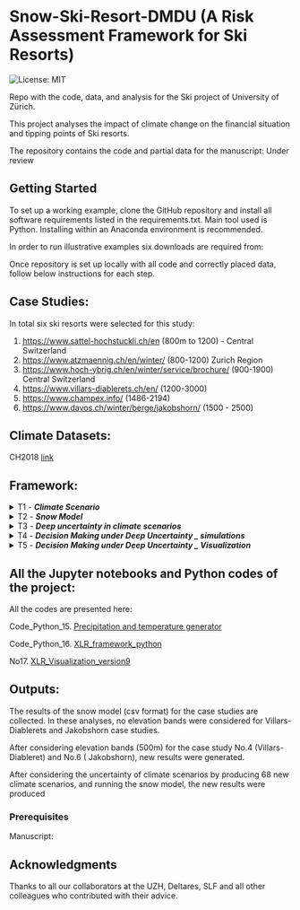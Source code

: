 # Snow-Ski-Resort-DMDU (A Risk Assessment Framework for Ski Resorts)
![License: MIT](https://img.shields.io/badge/License-MIT-yellow.svg)

Repo with the code, data, and analysis for the Ski project of University of Zürich.

This project analyses the impact of climate change on the financial situation and tipping points of Ski resorts.

The repository contains the code and partial data for the manuscript:
Under review

## Getting Started
To set up a working example, clone the GitHub repository and install all software requirements listed in the requirements.txt. Main tool used is Python. Installing within an Anaconda environment is recommended.

In order to run illustrative examples six downloads are required from:

Once repository is set up locally with all code and correctly placed data, follow below instructions for each step.

## Case Studies:
In total six ski resorts were selected for this study:

1. https://www.sattel-hochstuckli.ch/en  (800m to 1200) - Central Switzerland
2. https://www.atzmaennig.ch/en/winter/  (800-1200) Zurich Region
3. https://www.hoch-ybrig.ch/en/winter/service/brochure/  (900-1900) Central Switzerland
4. https://www.villars-diablerets.ch/en/ (1200-3000)
5. https://www.champex.info/ (1486-2194)
6. https://www.davos.ch/winter/berge/jakobshorn/ (1500 - 2500)


## Climate Datasets:
CH2018 [link](https://www.nccs.admin.ch/nccs/en/home/the-nccs/priority-themes/ch2018-climate-scenarios.html)


## Framework:
<details>
<summary>T1 - <i><b>Climate Scenario</b></i></summary>

### Topics
`CH2018`

In this task, the data of located climate grids inside each Ski resorts are extracted from CH2018 datasets.

###  Literature
CH2018 "Switzerland CH2018 climate scenarios" [here](https://www.nccs.admin.ch/nccs/en/home/the-nccs/priority-themes/ch2018-climate-scenarios.html)
</details>


<details>
<summary>T2 - <i><b>Snow Model</b></i></summary>

### Topics
`Snow model` `Ablation` `Accumulation`

In this task, a modular grid-based snow model was developed. The current model consists of Ablation, and Accumulation modules, with the possibility of adding new modules in the future. The main

###  Literature
Marty (2017) "How much can we save? Impact of different emission scenarios on future snow cover in the Alps" [link](https://www.the-cryosphere.net/11/517/2017/)

Farinotti (2012) "Runoff evolution in the Swiss Alps: projections for selected high-alpine catchments based on ENSEMBLES scenarios" [link](https://onlinelibrary.wiley.com/doi/abs/10.1002/hyp.8276)

Huss (2008a) "Determination of the seasonal mass balance of four Alpine glaciers since 1865" [link](https://agupubs.onlinelibrary.wiley.com/doi/full/10.1029/2007JF000803)

Huss (2008b) "Modelling runoff from highly glacierized alpine drainage basins in a changing climate" [link](https://onlinelibrary.wiley.com/doi/10.1002/hyp.7055)

Hock (2005)"Glacier melt: a review of processes and their modelling" [link](https://journals.sagepub.com/doi/10.1191/0309133305pp453ra)

</details>

<details>
<summary>T3 - <i><b>Deep uncertainty in climate scenarios</b></i></summary>

### Topics
`Deep Uncertainty`

In this task a python code was developed to produce new climate scenarios based on CH2018 dataset

###  Literature
van Ginkel et al (2020), "Climate change induced socio-economic tipping points" [link](https://iopscience.iop.org/article/10.1088/1748-9326/ab6395)

Kwakkel (2017), "The Exploratory Modeling Workbench: An open source toolkit for exploratory modeling, scenario discovery, and (multi-objective) robust decision making"  [link](https://www.sciencedirect.com/science/article/pii/S1364815217301251)

Damm et al (2014), "Does artificial snow production pay under future climate conditions?"[link](https://www.sciencedirect.com/science/article/abs/pii/S0261517714000107?via%3Dihub)
###  Notebooks
Code_Python_15. [Precipitation and temperature generator](tmp_pcp_Generator.py)

</details>

<details>
<summary>T4 - <i><b>Decision Making under Deep Uncertainty _ simulations</b></i></summary>

### Topics
`Deep Uncertainty` `Decision Making`

In this task, a python code will be developed to connect our existing notebooks (No.1, No.4) to the Exploratory Modelling and Analysis (EMA) Workbench [here](https://emaworkbench.readthedocs.io/en/latest/)

###  Literature
van Ginkel et al (2020), "Climate change induced socio-economic tipping points" [link](https://iopscience.iop.org/article/10.1088/1748-9326/ab6395)

Kwakkel (2017), "The Exploratory Modeling Workbench: An open source toolkit for exploratory modeling, scenario discovery, and (multi-objective) robust decision making"  [link](https://www.sciencedirect.com/science/article/pii/S1364815217301251)

Damm et al (2014), "Does artificial snow production pay under future climate conditions?"[link](https://www.sciencedirect.com/science/article/abs/pii/S0261517714000107?via%3Dihub)

###  Notebooks
Code_Python_16. [XLR_framework_python](XLR_Framework_setup1.py)

</details>

<details>
<summary>T5 - <i><b>Decision Making under Deep Uncertainty _ Visualization</b></i></summary>

###  Literature

###  Notebooks
No17. [XLR_Visualization_version9](snow_model_vcloned_v9_randomness_case3_Hoch_Ybrigh_setup1.ipynb)

</details>

## All the Jupyter notebooks and Python codes of the project:
All the codes are presented here:

Code_Python_15. [Precipitation and temperature generator](tmp_pcp_Generator.py)

Code_Python_16. [XLR_framework_python](XLR_Framework_setup1.py)

No17. [XLR_Visualization_version9](snow_model_vcloned_v9_randomness_case3_Hoch_Ybrigh_setup1.ipynb)


## Outputs:
The results of the snow model (csv format) for the case studies are collected. In these analyses, no elevation bands were considered for Villars-Diablerets and Jakobshorn case studies.

After considering elevation bands (500m) for the case study No.4 (Villars-Diableret) and No.6 ( Jakobshorn), new results were generated.

After considering the uncertainty of climate scenarios by producing 68 new climate scenarios, and running the snow model, the new results were produced


### Prerequisites

Manuscript:

## Acknowledgments

Thanks to all our collaborators at the UZH, Deltares, SLF and all other colleagues who contributed with their advice.
